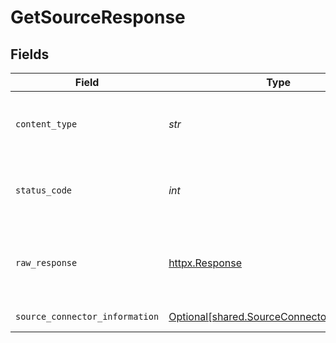 # GetSourceResponse


## Fields

| Field                                                                                            | Type                                                                                             | Required                                                                                         | Description                                                                                      |
| ------------------------------------------------------------------------------------------------ | ------------------------------------------------------------------------------------------------ | ------------------------------------------------------------------------------------------------ | ------------------------------------------------------------------------------------------------ |
| `content_type`                                                                                   | *str*                                                                                            | :heavy_check_mark:                                                                               | HTTP response content type for this operation                                                    |
| `status_code`                                                                                    | *int*                                                                                            | :heavy_check_mark:                                                                               | HTTP response status code for this operation                                                     |
| `raw_response`                                                                                   | [httpx.Response](https://www.python-httpx.org/api/#response)                                     | :heavy_check_mark:                                                                               | Raw HTTP response; suitable for custom response parsing                                          |
| `source_connector_information`                                                                   | [Optional[shared.SourceConnectorInformation]](../../models/shared/sourceconnectorinformation.md) | :heavy_minus_sign:                                                                               | Successful Response                                                                              |